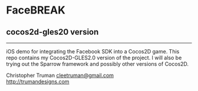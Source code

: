 FaceBREAK
=============
cocos2d-gles20 version
-------------
* * *
iOS demo for integrating the Facebook SDK into a Cocos2D game.  This repo contains my Cocos2D-GLES2.0 version of the project.  I will also be trying out the Sparrow framework and possibly other versions of Cocos2D.

Christopher Truman
<cleetruman@gmail.com>  
<http://trumandesigns.com>  

